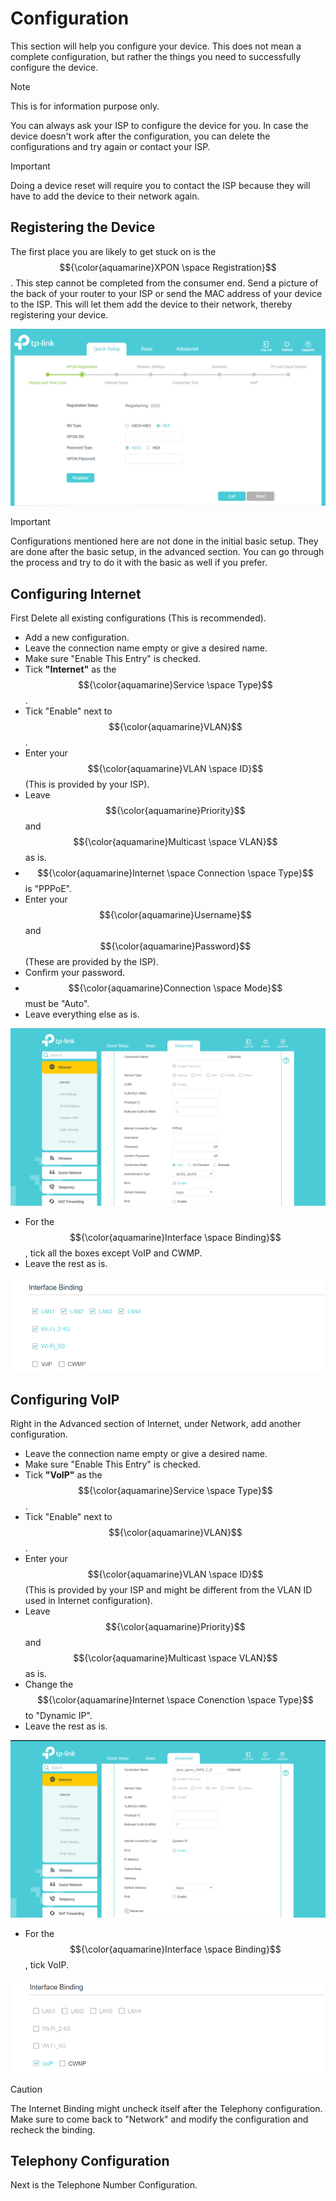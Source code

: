 # Configuration
This section will help you configure your device. This does not mean a complete configuration, but rather the things you need to successfully configure the device.

> [!NOTE]
> This is for information purpose only.

You can always ask your ISP to configure the device for you. In case the device doesn't work after the configuration, you can delete the configurations and try again or contact your ISP.

> [!IMPORTANT]
> Doing a device reset will require you to contact the ISP because they will have to add the device to their network again.

## Registering the Device
The first place you are likely to get stuck on is the $${\color{aquamarine}XPON \space Registration}$$. This step cannot be completed from the consumer end.
Send a picture of the back of your router to your ISP or send the MAC address of your device to the ISP. This will let them add the device to their network, thereby registering your device.

![XPON-Registration](images/xpon-registration.png)

> [!IMPORTANT]
> Configurations mentioned here are not done in the initial basic setup. They are done after the basic setup, in the advanced section. You can go through the process and try to do it with the basic as well if you prefer.

## Configuring Internet
First Delete all existing configurations (This is recommended).

+ Add a new configuration.
+ Leave the connection name empty or give a desired name.
+ Make sure "Enable This Entry" is checked.
+ Tick **"Internet"** as the $${\color{aquamarine}Service \space Type}$$.
+ Tick "Enable" next to $${\color{aquamarine}VLAN}$$.
+ Enter your $${\color{aquamarine}VLAN \space ID}$$ (This is provided by your ISP).
+ Leave $${\color{aquamarine}Priority}$$ and $${\color{aquamarine}Multicast \space VLAN}$$ as is.
+ $${\color{aquamarine}Internet \space Connection \space Type}$$ is "PPPoE".
+ Enter your $${\color{aquamarine}Username}$$ and $${\color{aquamarine}Password}$$ (These are provided by the ISP).
+ Confirm your password.
+ $${\color{aquamarine}Connection \space Mode}$$ must be "Auto".
+ Leave everything else as is.

![Internet-Config](images/setup-internet-1.png)

+ For the $${\color{aquamarine}Interface \space Binding}$$, tick all the boxes except VoIP and CWMP.
+ Leave the rest as is.

![Internet-Interface](images/internet-interface.png)

## Configuring VoIP
Right in the Advanced section of Internet, under Network, add another configuration.

+ Leave the connection name empty or give a desired name.
+ Make sure "Enable This Entry" is checked.
+ Tick **"VoIP"** as the $${\color{aquamarine}Service \space Type}$$.
+ Tick "Enable" next to $${\color{aquamarine}VLAN}$$.
+ Enter your $${\color{aquamarine}VLAN \space ID}$$ (This is provided by your ISP and might be different from the VLAN ID used in Internet configuration).
+ Leave $${\color{aquamarine}Priority}$$ and $${\color{aquamarine}Multicast \space VLAN}$$ as is.
+ Change the $${\color{aquamarine}Internet \space Conenction \space Type}$$ to "Dynamic IP".
+ Leave the rest as is.

![VoIP-Config](images/setup-voip-1.png)

+ For the $${\color{aquamarine}Interface \space Binding}$$, tick VoIP.

![VoIP-Interface](images/voip-interface.png)

> [!CAUTION]
> The Internet Binding might uncheck itself after the Telephony configuration. Make sure to come back to "Network" and modify the configuration and recheck the binding.

## Telephony Configuration
Next is the Telephone Number Configuration.
